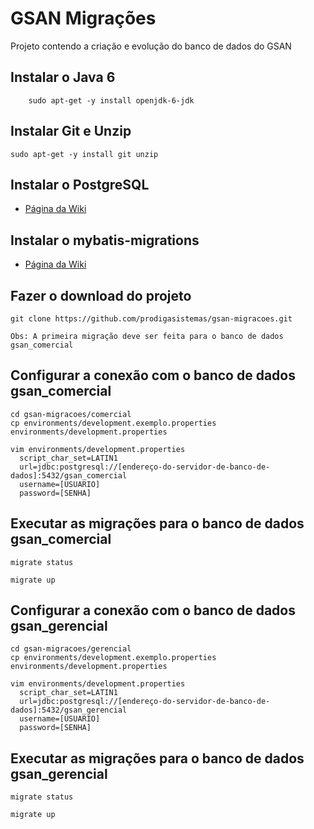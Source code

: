 # GSAN Migrações
Projeto contendo a criação e evolução do banco de dados do GSAN

## Instalar o Java 6
		sudo apt-get -y install openjdk-6-jdk

## Instalar Git e Unzip
    sudo apt-get -y install git unzip 

## Instalar o PostgreSQL
* [Página da Wiki](https://github.com/prodigasistemas/gsan/wiki/Instala%C3%A7%C3%A3o-07-PostgreSQL)

## Instalar o mybatis-migrations
* [Página da Wiki](https://github.com/prodigasistemas/gsan/wiki/Criando-Migra%C3%A7%C3%B5es-na-Base-de-Dados#instalar-pelo-console-do-linux)

## Fazer o download do projeto
    git clone https://github.com/prodigasistemas/gsan-migracoes.git
    
    Obs: A primeira migração deve ser feita para o banco de dados gsan_comercial

## Configurar a conexão com o banco de dados gsan_comercial
    cd gsan-migracoes/comercial
    cp environments/development.exemplo.properties environments/development.properties

    vim environments/development.properties
      script_char_set=LATIN1
      url=jdbc:postgresql://[endereço-do-servidor-de-banco-de-dados]:5432/gsan_comercial
      username=[USUARIO]
      password=[SENHA]

## Executar as migrações para o banco de dados gsan_comercial
    migrate status

    migrate up

## Configurar a conexão com o banco de dados gsan_gerencial
    cd gsan-migracoes/gerencial
    cp environments/development.exemplo.properties environments/development.properties

    vim environments/development.properties
      script_char_set=LATIN1
      url=jdbc:postgresql://[endereço-do-servidor-de-banco-de-dados]:5432/gsan_gerencial
      username=[USUARIO]
      password=[SENHA]

## Executar as migrações para o banco de dados gsan_gerencial
    migrate status

    migrate up
